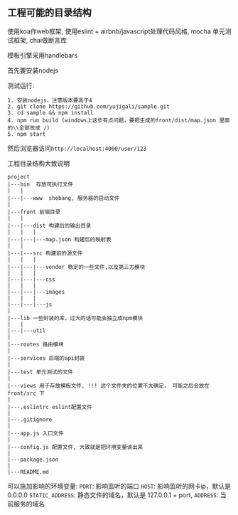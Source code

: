 ## 工程可能的目录结构

使用koa作web框架, 使用eslint + airbnb/javascript处理代码风格, mocha 单元测试框架,
chai做断言库

模板引擎采用handlebars

首先要安装nodejs

测试运行:
````
1. 安装nodejs，注意版本要高于4
2. git clone https://github.com/yujigali/sample.git 
3. cd sample && npm install
4. npm run build (windows上这步有点问题，要把生成的front/dist/map.json 里面的\\全部改成 /)
5. npm start
````
然后浏览器访问`http://localhost:4000/user/123`

工程目录结构大致说明
````
project
|---bin  存放可执行文件
|   |
|---|---www  shebang, 服务器的启动文件
|
|---front 前端目录
|   |
|---|---dist 构建后的输出目录
|   |   |
|---|---|---map.json 构建后的映射表
|   |
|---|---src 构建前的源文件
|   |   |
|---|---|---vendor 稳定的一些文件,以及第三方模块
|   |   | 
|---|---|---css
|   |   |
|---|---|---images
|   |   |
|---|---|---js
|
|---lib 一些封装的库，过大的话可能会独立成npm模块
|   |
|---|---util 
|
|---routes 路由模块
|
|---services 后端的api封装
|
|---test 单元测试的文件
|
|---views 用于存放模板文件, !!! 这个文件夹的位置不太确定， 可能之后会放在front/src 下
|
|---.eslintrc eslint配置文件
|
|---.gitignore
|
|---app.js 入口文件
|
|---config.js 配置文件, 大致就是把环境变量读出来
|
|---package.json
|
|---README.md

````

可以施加影响的环境变量:
`PORT`: 影响监听的端口
`HOST`: 影响监听的网卡ip，默认是0.0.0.0
`STATIC_ADDRESS`: 静态文件的域名，默认是 127.0.0.1 + port,
`ADDRESS`: 当前服务的域名